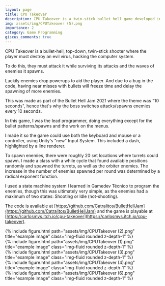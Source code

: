 ```yaml
---
layout: page
title: CPU Takeover
description: CPU Takeover is a twin-stick bullet hell game developed in Unity for 🎆 Bullet Hell Jam 🎆 2021.
img: assets/img/CPUTakeover (5).png
importance: 2
category: Game Programming
giscus_comments: true
---
```


CPU Takeover is a bullet-hell, top-down, twin-stick shooter where the player must destroy an evil virus, hacking the computer system.

To do this, they must attack it while surviving its attacks and the waves of enemies it spawns.

Luckily enemies drop powerups to aid the player. And due to a bug in the code, having near misses with bullets will freeze time and delay the spawning of more enemies.

This was made as part of the Bullet Hell Jam 2021 where the theme was "10 seconds", hence that's why the boss switches attacks/spawns enemies every 10 seconds.

In this game, I was the lead programmer, doing everything except for the bullet patterns/spawns and the work on the menus.

I made it so the game could use both the keyboard and mouse or a controller, using Unity's "new" Input System.
This included a dash, highlighted by a line renderer.

To spawn enemies, there were roughly 20 set locations where turrets could spawn. I made a class with a while cycle that found available positions randomly and spawned the turrets, as well as the orbiter enemies. The increase in the number of enemies spawned per round was determined by a radical exponent function.

I used a state machine system I learned in Gamedev Técnico to program the enemies, though this was ultimately very simple, as the enemies had a maximum of two states: Shooting or Idle (not-shooting).

The code is available at [https://github.com/Catralitos/BulletHellJam](https://github.com/Catralitos/BulletHellJam) and the game is playable at [https://carlosmvs.itch.io/cpu-takeover](https://carlosmvs.itch.io/cpu-takeover).

<div class="row">
    <div class="col-sm mt-3 mt-md-0">
        {% include figure.html path="assets/img/CPUTakeover (2).png" title="example image" class="img-fluid rounded z-depth-1" %}
    </div>
</div>

<div class="row">
    <div class="col-sm mt-3 mt-md-0">
        {% include figure.html path="assets/img/CPUTakeover (1).png" title="example image" class="img-fluid rounded z-depth-1" %}
    </div>
</div>

<div class="row">
    <div class="col-sm mt-3 mt-md-0">
        {% include figure.html path="assets/img/CPUTakeover (3).png" title="example image" class="img-fluid rounded z-depth-1" %}
    </div>
</div>

<div class="row">
    <div class="col-sm mt-3 mt-md-0">
        {% include figure.html path="assets/img/CPUTakeover (4).png" title="example image" class="img-fluid rounded z-depth-1" %}
    </div>
</div>

<div class="row">
    <div class="col-sm mt-3 mt-md-0">
        {% include figure.html path="assets/img/CPUTakeover (6).png" title="example image" class="img-fluid rounded z-depth-1" %}
    </div>
</div>

